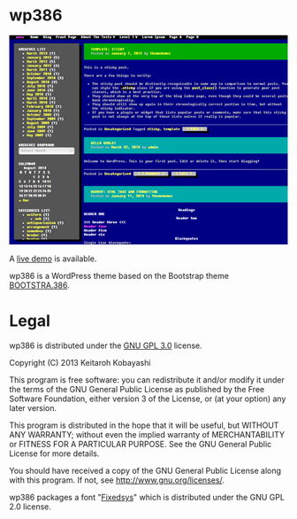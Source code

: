 wp386
=====

![Screenshot](screenshot.png?raw=true)

A [live demo](http://themes.kkob.us/wp386/) is available.

wp386 is a WordPress theme based on the Bootstrap theme [BOOTSTRA.386](https://github.com/kristopolous/BOOTSTRA.386).

Legal
=====

wp386 is distributed under the [GNU GPL 3.0](http://www.gnu.org/licenses/gpl-3.0.html) license.

Copyright (C) 2013 Keitaroh Kobayashi

This program is free software: you can redistribute it and/or modify
it under the terms of the GNU General Public License as published by
the Free Software Foundation, either version 3 of the License, or
(at your option) any later version.

This program is distributed in the hope that it will be useful,
but WITHOUT ANY WARRANTY; without even the implied warranty of
MERCHANTABILITY or FITNESS FOR A PARTICULAR PURPOSE.  See the
GNU General Public License for more details.

You should have received a copy of the GNU General Public License
along with this program.  If not, see <http://www.gnu.org/licenses/>.

wp386 packages a font "[Fixedsys](http://www.moviecorner.de/en/font-fixedsys-ttf/fixedsys-download.html)" which is distributed under the GNU GPL 2.0 license.
